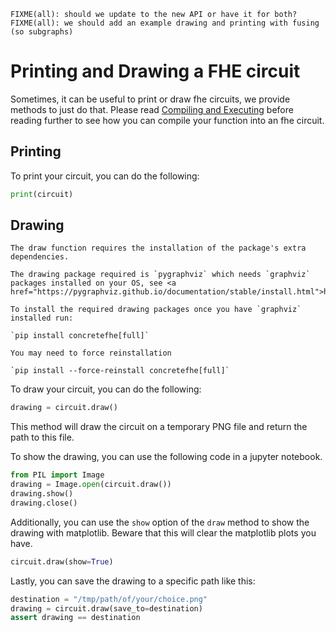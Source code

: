 ```{warning}
FIXME(all): should we update to the new API or have it for both?
FIXME(all): we should add an example drawing and printing with fusing (so subgraphs)
```

# Printing and Drawing a FHE circuit

Sometimes, it can be useful to print or draw fhe circuits, we provide methods to just do that. Please read [Compiling and Executing](../basics/compiling_and_executing.md) before reading further to see how you can compile your function into an fhe circuit.

## Printing

To print your circuit, you can do the following:

<!--pytest-codeblocks:skip-->
```python
print(circuit)
```

## Drawing

```{WARNING}
The draw function requires the installation of the package's extra dependencies.

The drawing package required is `pygraphviz` which needs `graphviz` packages installed on your OS, see <a href="https://pygraphviz.github.io/documentation/stable/install.html">https://pygraphviz.github.io/documentation/stable/install.html</a>

To install the required drawing packages once you have `graphviz` installed run:

`pip install concretefhe[full]`

You may need to force reinstallation

`pip install --force-reinstall concretefhe[full]`
```

To draw your circuit, you can do the following:

<!--pytest-codeblocks:skip-->
```python
drawing = circuit.draw()
```

This method will draw the circuit on a temporary PNG file and return the path to this file.

To show the drawing, you can use the following code in a jupyter notebook.

<!--pytest-codeblocks:skip-->
```python
from PIL import Image
drawing = Image.open(circuit.draw())
drawing.show()
drawing.close()
```

Additionally, you can use the `show` option of the `draw` method to show the drawing with matplotlib. Beware that this will clear the matplotlib plots you have.

<!--pytest-codeblocks:skip-->
```python
circuit.draw(show=True)
```

Lastly, you can save the drawing to a specific path like this:

<!--pytest-codeblocks:skip-->
```python
destination = "/tmp/path/of/your/choice.png"
drawing = circuit.draw(save_to=destination)
assert drawing == destination
```
